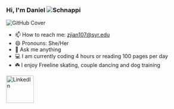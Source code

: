 ### Hi, I'm Daniel ![Schnappi](https://user-images.githubusercontent.com/35544956/125106824-18cdbd80-e0ae-11eb-9861-2c479a055b3c.png)


![GitHub Cover](https://user-images.githubusercontent.com/35544956/125106279-78779900-e0ad-11eb-9456-f6fa2e4a9271.png)



- 📫 How to reach me: zjian107@syr.edu
- 😄 Pronouns: She/Her
- 💬 Ask me anything
- 💻 I am currently coding 4 hours or reading 100 pages per day
- ☘️ I enjoy Freeline skating, couple dancing and dog training

<a href="https://www.linkedin.com/in/zezhengjiang/"><img width="74" alt="LinkedIn" src="https://user-images.githubusercontent.com/35544956/106090157-846f3000-60f7-11eb-898d-88ab210e1725.png"></a>
